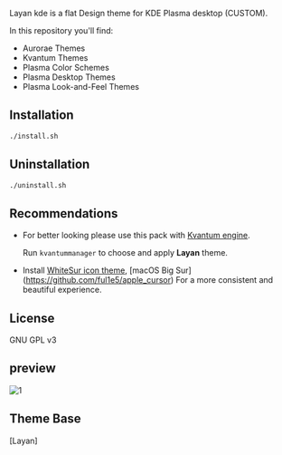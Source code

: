 
Layan kde is a flat Design theme for KDE Plasma desktop (CUSTOM).

In this repository you'll find:

- Aurorae Themes
- Kvantum Themes
- Plasma Color Schemes
- Plasma Desktop Themes
- Plasma Look-and-Feel Themes

## Installation

```sh
./install.sh
```

## Uninstallation

```sh
./uninstall.sh
```

## Recommendations

- For better looking please use this pack with [Kvantum engine](https://github.com/tsujan/Kvantum/tree/master/Kvantum).

  Run `kvantummanager` to choose and apply **Layan** theme.

- Install 
[WhiteSur icon theme](https://github.com/vinceliuice/WhiteSur-icon-theme), 
[macOS Big Sur] (https://github.com/ful1e5/apple_cursor)
For a more consistent and beautiful experience.

## License

GNU GPL v3

## preview

![1](../main/plasma/look-and-feel/com.github.vinceliuice.Layan/contents/previews/fullscreenpreview.jpg)

## Theme Base
[Layan]